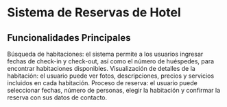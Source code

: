 # Sistema de Reservas de Hotel
## Funcionalidades Principales
Búsqueda de habitaciones: el sistema permite a los usuarios ingresar fechas de check-in y check-out, así como el número de huéspedes, para encontrar habitaciones disponibles.
Visualización de detalles de la habitación: el usuario puede ver fotos, descripciones, precios y servicios incluidos en cada habitación.
Proceso de reserva: el usuario puede seleccionar fechas, número de personas, elegir la habitación y confirmar la reserva con sus datos de contacto.